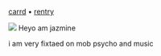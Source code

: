 [carrd](https://tylercherrybomb.straw.page/)  •  [rentry](https://rentry.co/summers2000)

![](https://64.media.tumblr.com/385f81e2ca0df39f1d809173db8dcae8/5441e07baf50fa00-20/s1280x1920/5870e9f41ea0b50b7d4d4fea93411b6c687f8450.pnj)
Heyo am jazmine 

i am very fixtaed on mob psycho and music
